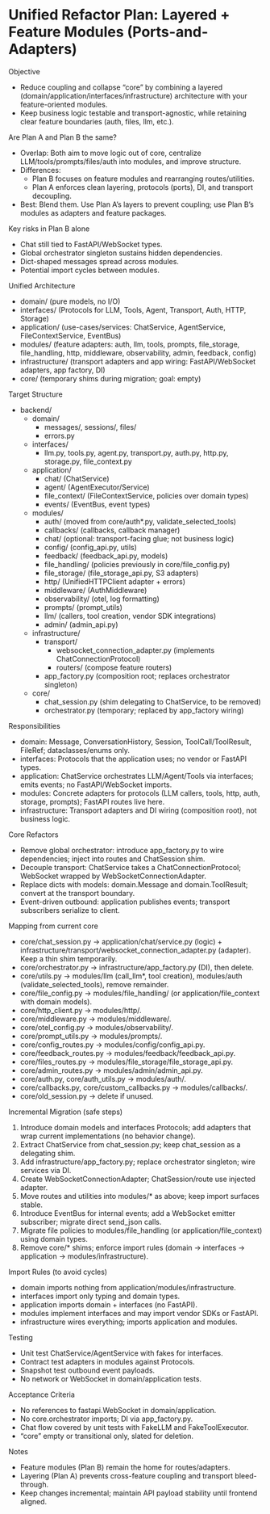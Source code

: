 # Unified Refactor Plan: Layered + Feature Modules (Ports-and-Adapters)

Objective
- Reduce coupling and collapse “core” by combining a layered (domain/application/interfaces/infrastructure) architecture with your feature-oriented modules.
- Keep business logic testable and transport-agnostic, while retaining clear feature boundaries (auth, files, llm, etc.).

Are Plan A and Plan B the same?
- Overlap: Both aim to move logic out of core, centralize LLM/tools/prompts/files/auth into modules, and improve structure.
- Differences:
  - Plan B focuses on feature modules and rearranging routes/utilities.
  - Plan A enforces clean layering, protocols (ports), DI, and transport decoupling.
- Best: Blend them. Use Plan A’s layers to prevent coupling; use Plan B’s modules as adapters and feature packages.

Key risks in Plan B alone
- Chat still tied to FastAPI/WebSocket types.
- Global orchestrator singleton sustains hidden dependencies.
- Dict-shaped messages spread across modules.
- Potential import cycles between modules.

Unified Architecture
- domain/ (pure models, no I/O)
- interfaces/ (Protocols for LLM, Tools, Agent, Transport, Auth, HTTP, Storage)
- application/ (use-cases/services: ChatService, AgentService, FileContextService, EventBus)
- modules/ (feature adapters: auth, llm, tools, prompts, file_storage, file_handling, http, middleware, observability, admin, feedback, config)
- infrastructure/ (transport adapters and app wiring: FastAPI/WebSocket adapters, app factory, DI)
- core/ (temporary shims during migration; goal: empty)

Target Structure
- backend/
  - domain/
    - messages/, sessions/, files/
    - errors.py
  - interfaces/
    - llm.py, tools.py, agent.py, transport.py, auth.py, http.py, storage.py, file_context.py
  - application/
    - chat/ (ChatService)
    - agent/ (AgentExecutor/Service)
    - file_context/ (FileContextService, policies over domain types)
    - events/ (EventBus, event types)
  - modules/
    - auth/ (moved from core/auth*.py, validate_selected_tools)
    - callbacks/ (callbacks, callback manager)
    - chat/ (optional: transport-facing glue; not business logic)
    - config/ (config_api.py, utils)
    - feedback/ (feedback_api.py, models)
    - file_handling/ (policies previously in core/file_config.py)
    - file_storage/ (file_storage_api.py, S3 adapters)
    - http/ (UnifiedHTTPClient adapter + errors)
    - middleware/ (AuthMiddleware)
    - observability/ (otel, log formatting)
    - prompts/ (prompt_utils)
    - llm/ (callers, tool creation, vendor SDK integrations)
    - admin/ (admin_api.py)
  - infrastructure/
    - transport/
      - websocket_connection_adapter.py (implements ChatConnectionProtocol)
      - routers/ (compose feature routers)
    - app_factory.py (composition root; replaces orchestrator singleton)
  - core/
    - chat_session.py (shim delegating to ChatService, to be removed)
    - orchestrator.py (temporary; replaced by app_factory wiring)

Responsibilities
- domain: Message, ConversationHistory, Session, ToolCall/ToolResult, FileRef; dataclasses/enums only.
- interfaces: Protocols that the application uses; no vendor or FastAPI types.
- application: ChatService orchestrates LLM/Agent/Tools via interfaces; emits events; no FastAPI/WebSocket imports.
- modules: Concrete adapters for protocols (LLM callers, tools, http, auth, storage, prompts); FastAPI routes live here.
- infrastructure: Transport adapters and DI wiring (composition root), not business logic.

Core Refactors
- Remove global orchestrator: introduce app_factory.py to wire dependencies; inject into routes and ChatSession shim.
- Decouple transport: ChatService takes a ChatConnectionProtocol; WebSocket wrapped by WebSocketConnectionAdapter.
- Replace dicts with models: domain.Message and domain.ToolResult; convert at the transport boundary.
- Event-driven outbound: application publishes events; transport subscribers serialize to client.

Mapping from current core
- core/chat_session.py → application/chat/service.py (logic) + infrastructure/transport/websocket_connection_adapter.py (adapter). Keep a thin shim temporarily.
- core/orchestrator.py → infrastructure/app_factory.py (DI), then delete.
- core/utils.py → modules/llm (call_llm*, tool creation), modules/auth (validate_selected_tools), remove remainder.
- core/file_config.py → modules/file_handling/ (or application/file_context with domain models).
- core/http_client.py → modules/http/.
- core/middleware.py → modules/middleware/.
- core/otel_config.py → modules/observability/.
- core/prompt_utils.py → modules/prompts/.
- core/config_routes.py → modules/config/config_api.py.
- core/feedback_routes.py → modules/feedback/feedback_api.py.
- core/files_routes.py → modules/file_storage/file_storage_api.py.
- core/admin_routes.py → modules/admin/admin_api.py.
- core/auth.py, core/auth_utils.py → modules/auth/.
- core/callbacks.py, core/custom_callbacks.py → modules/callbacks/.
- core/old_session.py → delete if unused.

Incremental Migration (safe steps)
1) Introduce domain models and interfaces Protocols; add adapters that wrap current implementations (no behavior change).
2) Extract ChatService from chat_session.py; keep chat_session as a delegating shim.
3) Add infrastructure/app_factory.py; replace orchestrator singleton; wire services via DI.
4) Create WebSocketConnectionAdapter; ChatSession/route use injected adapter.
5) Move routes and utilities into modules/* as above; keep import surfaces stable.
6) Introduce EventBus for internal events; add a WebSocket emitter subscriber; migrate direct send_json calls.
7) Migrate file policies to modules/file_handling (or application/file_context) using domain types.
8) Remove core/* shims; enforce import rules (domain → interfaces → application → modules/infrastructure).

Import Rules (to avoid cycles)
- domain imports nothing from application/modules/infrastructure.
- interfaces import only typing and domain types.
- application imports domain + interfaces (no FastAPI).
- modules implement interfaces and may import vendor SDKs or FastAPI.
- infrastructure wires everything; imports application and modules.

Testing
- Unit test ChatService/AgentService with fakes for interfaces.
- Contract test adapters in modules against Protocols.
- Snapshot test outbound event payloads.
- No network or WebSocket in domain/application tests.

Acceptance Criteria
- No references to fastapi.WebSocket in domain/application.
- No core.orchestrator imports; DI via app_factory.py.
- Chat flow covered by unit tests with FakeLLM and FakeToolExecutor.
- “core” empty or transitional only, slated for deletion.

Notes
- Feature modules (Plan B) remain the home for routes/adapters.
- Layering (Plan A) prevents cross-feature coupling and transport bleed-through.
- Keep changes incremental; maintain API payload stability until frontend aligned.